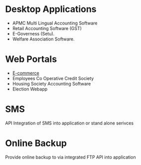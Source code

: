 # Desktop Applications

- APMC Multi Lingual Accounting Software
- Retail Accounting Software (GST)
- E-Governess (Setu).
- Welfare Association Software.

# Web Portals

- [E-commerce](/products/e-commerce.html)
- Employees Co Operative Credit Society
- Housing Society Accounting Software
- Election Webapp

# SMS

API Integration of SMS into application or stand alone serivces

# Online Backup

Provide online backup to via integrated FTP API into application
